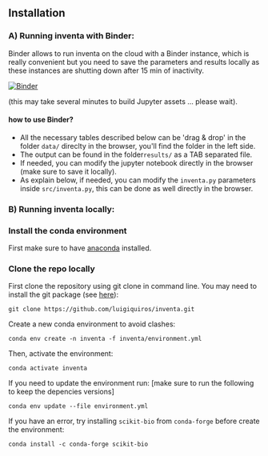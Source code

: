 ## Installation

### A) Running inventa with Binder:

Binder allows to run inventa on the cloud with a Binder instance, which is really convenient but you need to save the parameters and results locally as these instances are shutting down after 15 min of inactivity.

[![Binder](https://mybinder.org/badge_logo.svg)](https://mybinder.org/v2/gh/luigiquiros/inventa/main?urlpath=lab/tree/notebook/inventa.ipynb)

(this may take several minutes to build Jupyter assets ... please wait).

#### how to use Binder?

- All the necessary tables described below can be 'drag & drop' in the folder `data/` direclty in the browser, you'll find the folder in the left side.
- The output can be found in the folder`results/` as a TAB separated file.
- If needed, you can modify the jupyter notebook directly in the browser (make sure to save it locally).
- As explain below, if needed, you can modify the `inventa.py` parameters inside `src/inventa.py`, this can be done as well directly in the browser.

### B) Running inventa locally:

### Install the conda environment

First make sure to have [anaconda](https://www.anaconda.com/products/individual) installed.

### Clone the repo locally

First clone the repository using git clone in command line. You may need to install the git package (see [here](https://www.atlassian.com/git/tutorials/install-git)):

```
git clone https://github.com/luigiquiros/inventa.git
```

Create a new conda environment to avoid clashes:

```
conda env create -n inventa -f inventa/environment.yml
```

Then, activate the environment: 

```
conda activate inventa
```

If you need to update the environment run: 
[make sure to run the following to keep the depencies versions]

```
conda env update --file environment.yml
```

If you have an error, try installing `scikit-bio` from `conda-forge` before create the environment:

```
conda install -c conda-forge scikit-bio
```